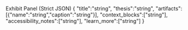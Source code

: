 Exhibit Panel (Strict JSON)
{
  "title":"string",
  "thesis":"string",
  "artifacts":[{"name":"string","caption":"string"}],
  "context_blocks":["string"],
  "accessibility_notes":["string"],
  "learn_more":["string"]
}
